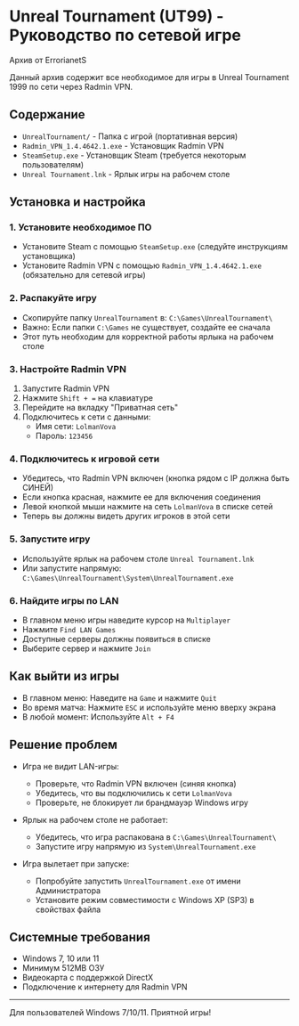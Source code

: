 # Unreal Tournament (UT99) - Руководство по сетевой игре

Архив от ErrorianetS

Данный архив содержит все необходимое для игры в Unreal Tournament 1999 по сети через Radmin VPN.

## Содержание

- `UnrealTournament/` - Папка с игрой (портативная версия)
- `Radmin_VPN_1.4.4642.1.exe` - Установщик Radmin VPN
- `SteamSetup.exe` - Установщик Steam (требуется некоторым пользователям)
- `Unreal Tournament.lnk` - Ярлык игры на рабочем столе

## Установка и настройка

### 1. Установите необходимое ПО

- Установите Steam с помощью `SteamSetup.exe` (следуйте инструкциям установщика)
- Установите Radmin VPN с помощью `Radmin_VPN_1.4.4642.1.exe` (обязательно для сетевой игры)

### 2. Распакуйте игру

- Скопируйте папку `UnrealTournament` в: `C:\Games\UnrealTournament\`
- Важно: Если папки `C:\Games` не существует, создайте ее сначала
- Этот путь необходим для корректной работы ярлыка на рабочем столе

### 3. Настройте Radmin VPN

1. Запустите Radmin VPN
2. Нажмите `Shift + =` на клавиатуре
3. Перейдите на вкладку "Приватная сеть"
4. Подключитесь к сети с данными:
   - Имя сети: `LolmanVova`
   - Пароль: `123456`

### 4. Подключитесь к игровой сети

- Убедитесь, что Radmin VPN включен (кнопка рядом с IP должна быть СИНЕЙ)
- Если кнопка красная, нажмите ее для включения соединения
- Левой кнопкой мыши нажмите на сеть `LolmanVova` в списке сетей
- Теперь вы должны видеть других игроков в этой сети

### 5. Запустите игру

- Используйте ярлык на рабочем столе `Unreal Tournament.lnk`
- Или запустите напрямую: `C:\Games\UnrealTournament\System\UnrealTournament.exe`

### 6. Найдите игры по LAN

- В главном меню игры наведите курсор на `Multiplayer`
- Нажмите `Find LAN Games`
- Доступные серверы должны появиться в списке
- Выберите сервер и нажмите `Join`

## Как выйти из игры

- В главном меню: Наведите на `Game` и нажмите `Quit`
- Во время матча: Нажмите `ESC` и используйте меню вверху экрана
- В любой момент: Используйте `Alt + F4`

## Решение проблем

- Игра не видит LAN-игры:
  - Проверьте, что Radmin VPN включен (синяя кнопка)
  - Убедитесь, что вы подключились к сети `LolmanVova`
  - Проверьте, не блокирует ли брандмауэр Windows игру

- Ярлык на рабочем столе не работает:
  - Убедитесь, что игра распакована в `C:\Games\UnrealTournament\`
  - Запустите игру напрямую из `System\UnrealTournament.exe`

- Игра вылетает при запуске:
  - Попробуйте запустить `UnrealTournament.exe` от имени Администратора
  - Установите режим совместимости с Windows XP (SP3) в свойствах файла

## Системные требования

- Windows 7, 10 или 11
- Минимум 512MB ОЗУ
- Видеокарта с поддержкой DirectX
- Подключение к интернету для Radmin VPN

---
Для пользователей Windows 7/10/11. Приятной игры!
